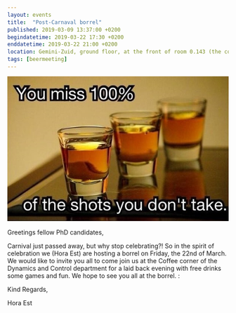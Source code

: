 ```yaml
---
layout: events
title:  "Post-Carnaval borrel"
published: 2019-03-09 13:37:00 +0200
begindatetime: 2019-03-22 17:30 +0200
enddatetime: 2019-03-22 21:00 +0200
location: Gemini-Zuid, ground floor, at the front of room 0.143 (the coffee corner of the Dynamics and Control department)
tags: [beermeeting]
---
```

![You miss shots you dont take](../../image/event/you_miss_shots_you_dont_take.jpg)

Greetings fellow PhD candidates,

Carnival just passed away, but why stop celebrating?! So in the spirit of celebration we (Hora Est) are hosting a borrel on Friday, the 22nd of March. We would like to invite you all to come join us at the Coffee corner of the Dynamics and Control department for a laid back evening with free drinks some games and fun. We hope to see you all at the borrel. :

Kind Regards,

Hora Est
